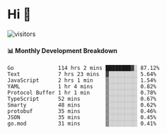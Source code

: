 # Hi 👋
 
![visitors](https://visitor-badge.glitch.me/badge?page_id=sorcererxw.sorcererx)

#### 📊 Monthly Development Breakdown

<!--START_SECTION:waka-->
```text
Go              114 hrs 2 mins ████████▓░ 87.12%
Text            7 hrs 23 mins  ▓░░░░░░░░░ 5.64%
JavaScript      2 hrs 1 min    ▒░░░░░░░░░ 1.54%
YAML            1 hr 4 mins    ▒░░░░░░░░░ 0.82%
Protocol Buffer 1 hr 1 min     ▒░░░░░░░░░ 0.78%
TypeScript      52 mins        ▒░░░░░░░░░ 0.67%
Smarty          48 mins        ▒░░░░░░░░░ 0.62%
protobuf        35 mins        ▒░░░░░░░░░ 0.46%
JSON            35 mins        ▒░░░░░░░░░ 0.45%
go.mod          31 mins        ▒░░░░░░░░░ 0.41%
```
<!--END_SECTION:waka-->
